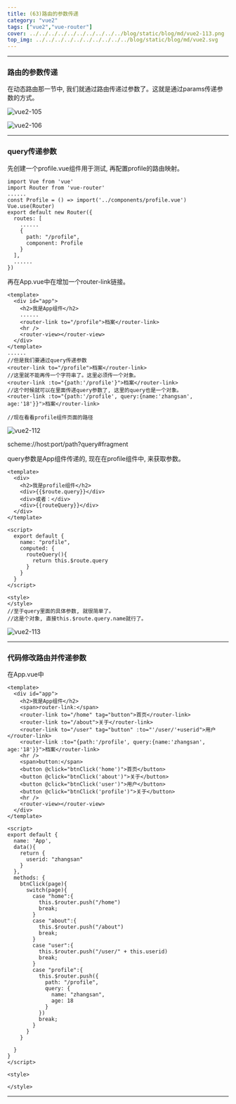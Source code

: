 ```yaml
---
title: (63)路由的参数传递
category: "vue2"
tags: ["vue2","vue-router"]
cover: ../../../../../../../../../../blog/static/blog/md/vue2-113.png
top_img: ../../../../../../../../../../blog/static/blog/md/vue2.svg
---
```


***

### 路由的参数传递

在动态路由那一节中, 我们就通过路由传递过参数了。这就是通过params传递参数的方式。

![vue2-105](../../../../../../../../../../blog/static/blog/md/vue2-105.png)

![vue2-106](../../../../../../../../../../blog/static/blog/md/vue2-106.png)

***

### query传递参数

先创建一个profile.vue组件用于测试, 再配置profile的路由映射。


    import Vue from 'vue'
    import Router from 'vue-router'
    ......
    const Profile = () => import('../components/profile.vue')
    Vue.use(Router)
    export default new Router({
      routes: [
        ......
        {
          path: "/profile",
          component: Profile
        }
      ],
      ......
    })

再在App.vue中在增加一个router-link链接。

    <template>
      <div id="app">
        <h2>我是App组件</h2>
        ......
        <router-link to="/profile">档案</router-link>
        <hr />
        <router-view></router-view>
      </div>
    </template>
    ......
    //但是我们要通过query传递参数
    <router-link to="/profile">档案</router-link>
    //这里就不能再传一个字符串了。这里必须传一个对象。
    <router-link :to="{path:'/profile'}">档案</router-link>
    //这个时候就可以在里面传递query参数了, 这里的query也是一个对象。
    <router-link :to="{path:'/profile', query:{name:'zhangsan', age:'18'}}">档案</router-link>
    
    //现在看看profile组件页面的路径


![vue2-112](../../../../../../../../../../blog/static/blog/md/vue2-112.png)

scheme://host:port/path?query#fragment

query参数是App组件传递的, 现在在profile组件中, 来获取参数。


    <template>
      <div>
        <h2>我是profile组件</h2>
        <div>{{$route.query}}</div>
        <div>或者：</div>
        <div>{{routeQuery}}</div>
      </div>
    </template>
    
    <script>
      export default {
        name: "profile",
        computed: {
          routeQuery(){
            return this.$route.query
          }
        }
      }
    </script>
    
    <style>
    </style>
    //至于query里面的具体参数, 就很简单了。
    //这是个对象, 直接this.$route.query.name就行了。


![vue2-113](../../../../../../../../../../blog/static/blog/md/vue2-113.png)

***

### 代码修改路由并传递参数

在App.vue中

    <template>
      <div id="app">
        <h2>我是App组件</h2>
        <span>router-link:</span>
        <router-link to="/home" tag="button">首页</router-link>
        <router-link to="/about">关于</router-link>
        <router-link to="/user" tag="button" :to="'/user/'+userid">用户</router-link>
        <router-link :to="{path:'/profile', query:{name:'zhangsan', age:'18'}}">档案</router-link>
        <hr />
        <span>button:</span>
        <button @click="btnClick('home')">首页</button>
        <button @click="btnClick('about')">关于</button>
        <button @click="btnClick('user')">用户</button>
        <button @click="btnClick('profile')">关于</button>
        <hr />
        <router-view></router-view>
      </div>
    </template>
    
    <script>
    export default {
      name: 'App',
      data(){
        return {
          userid: "zhangsan"
        }
      },
      methods: {
        btnClick(page){
          switch(page){
            case "home":{
              this.$router.push("/home")
              break;
            }
            case "about":{
              this.$router.push("/about")
              break;
            }
            case "user":{
              this.$router.push("/user/" + this.userid)
              break;
            }
            case "profile":{
              this.$router.push({
                path: "/profile",
                query: {
                  name: "zhangsan",
                  age: 18
                }
              })
              break;
            }
          }
        }
    
      }
    }
    </script>
    
    <style>
    
    </style>


***

